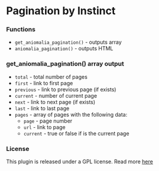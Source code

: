 # Pagination by Instinct

### Functions

* `get_aniomalia_pagination()` - outputs array
* `aniomalia_pagination()` - outputs HTML

### get_aniomalia_pagination() array output

* `total` - total number of pages
* `first` - link to first page
* `previous` - link to previous page (if exists)
* `current` - number of current page
* `next` - link to next page (if exists)
* `last` - link to last page
* `pages` - array of pages with the following data:
	* `page` - page number
	* `url` - link to page
	* `current` - true or false if is the current page


### License

This plugin is released under a GPL license. Read more [here](http://www.gnu.org/licenses/gpl-2.0.html])